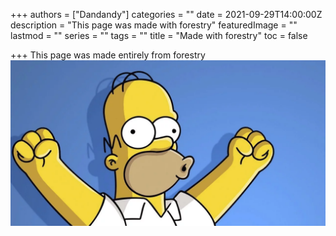 +++
authors = ["Dandandy"]
categories = ""
date = 2021-09-29T14:00:00Z
description = "This page was made with forestry"
featuredImage = ""
lastmod = ""
series = ""
tags = ""
title = "Made with forestry"
toc = false

+++
This page was made entirely from forestry![](/uploads/image.webp)